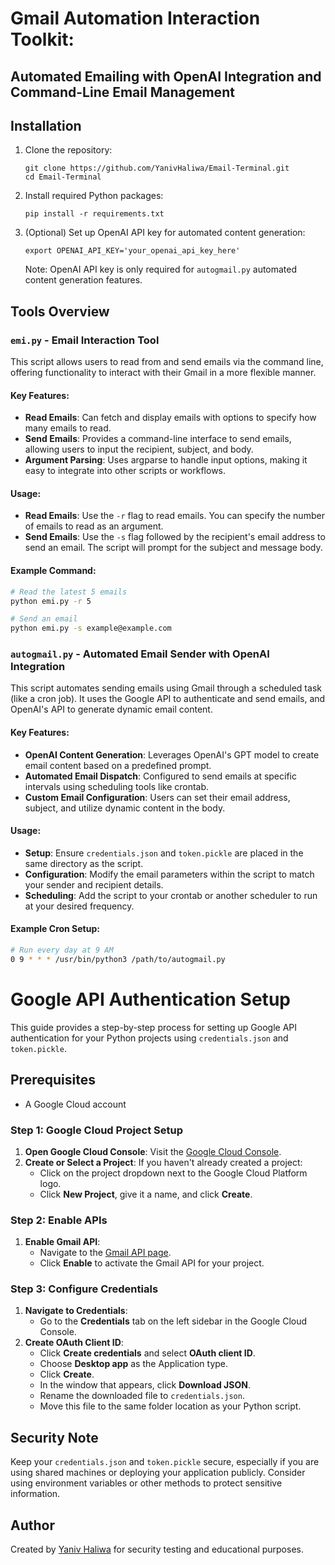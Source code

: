  
# Gmail Automation Interaction Toolkit: 

## Automated Emailing with OpenAI Integration and Command-Line Email Management

## Installation

1. Clone the repository:
   ```
   git clone https://github.com/YanivHaliwa/Email-Terminal.git
   cd Email-Terminal
   ```
2. Install required Python packages:
   ```
   pip install -r requirements.txt
   ```
3. (Optional) Set up OpenAI API key for automated content generation:
   ```
   export OPENAI_API_KEY='your_openai_api_key_here'
   ```
   Note: OpenAI API key is only required for `autogmail.py` automated content generation features.

## Tools Overview

### `emi.py` - Email Interaction Tool

This script allows users to read from and send emails via the command line, offering functionality to interact with their Gmail in a more flexible manner.

#### Key Features:
- **Read Emails**: Can fetch and display emails with options to specify how many emails to read.
- **Send Emails**: Provides a command-line interface to send emails, allowing users to input the recipient, subject, and body.
- **Argument Parsing**: Uses argparse to handle input options, making it easy to integrate into other scripts or workflows.
 

#### Usage:
- **Read Emails**: Use the `-r` flag to read emails. You can specify the number of emails to read as an argument.
- **Send Emails**: Use the `-s` flag followed by the recipient's email address to send an email. The script will prompt for the subject and message body.

#### Example Command:
```bash
# Read the latest 5 emails
python emi.py -r 5

# Send an email
python emi.py -s example@example.com
```


### `autogmail.py` - Automated Email Sender with OpenAI Integration

This script automates sending emails using Gmail through a scheduled task (like a cron job). It uses the Google API to authenticate and send emails, and OpenAI's API to generate dynamic email content.

#### Key Features:
- **OpenAI Content Generation**: Leverages OpenAI's GPT model to create email content based on a predefined prompt.
- **Automated Email Dispatch**: Configured to send emails at specific intervals using scheduling tools like crontab.
- **Custom Email Configuration**: Users can set their email address, subject, and utilize dynamic content in the body.

#### Usage:
- **Setup**: Ensure `credentials.json` and `token.pickle` are placed in the same directory as the script.
- **Configuration**: Modify the email parameters within the script to match your sender and recipient details.
- **Scheduling**: Add the script to your crontab or another scheduler to run at your desired frequency.

#### Example Cron Setup:
```bash
# Run every day at 9 AM
0 9 * * * /usr/bin/python3 /path/to/autogmail.py
```

# Google API Authentication Setup

This guide provides a step-by-step process for setting up Google API authentication for your Python projects using `credentials.json` and `token.pickle`.

## Prerequisites

- A Google Cloud account


### Step 1: Google Cloud Project Setup

1. **Open Google Cloud Console**: Visit the [Google Cloud Console](https://console.cloud.google.com/apis/dashboard).
2. **Create or Select a Project**: If you haven't already created a project:
    - Click on the project dropdown next to the Google Cloud Platform logo.
    - Click **New Project**, give it a name, and click **Create**.

### Step 2: Enable APIs

1. **Enable Gmail API**:
   - Navigate to the [Gmail API page](https://console.cloud.google.com/apis/library/gmail.googleapis.com?project=email-392618).
   - Click **Enable** to activate the Gmail API for your project.

### Step 3: Configure Credentials

1. **Navigate to Credentials**:
   - Go to the **Credentials** tab on the left sidebar in the Google Cloud Console.
2. **Create OAuth Client ID**:
   - Click **Create credentials** and select **OAuth client ID**.
   - Choose **Desktop app** as the Application type.
   - Click **Create**.
   - In the window that appears, click **Download JSON**.
   - Rename the downloaded file to `credentials.json`.
   - Move this file to the same folder location as your Python script.

## Security Note

Keep your `credentials.json` and `token.pickle` secure, especially if you are using shared machines or deploying your application publicly. Consider using environment variables or other methods to protect sensitive information.

## Author

Created by [Yaniv Haliwa](https://github.com/YanivHaliwa) for security testing and educational purposes.



 